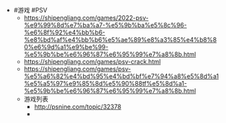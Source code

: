 - #游戏 #PSV
	- https://shipengliang.com/games/2022-psv-%e9%99%8d%e7%ba%a7-%e5%9b%ba%e5%8c%96-%e6%8f%92%e4%bb%b6-%e8%bd%af%e4%bb%b6%e5%ae%89%e8%a3%85%e4%b8%80%e6%9d%a1%e9%be%99-%e5%9b%be%e6%96%87%e6%95%99%e7%a8%8b.html
	- https://shipengliang.com/games/psv-crack.html
	- https://shipengliang.com/games/psv-%e5%a6%82%e4%bd%95%e4%bd%bf%e7%94%a8%e5%8d%a1%e5%a5%97%e9%85%8d%e5%90%88tf%e5%8d%a1-%e5%9b%be%e6%96%87%e6%95%99%e7%a8%8b.html
	- 游戏列表
		- http://psnine.com/topic/32378
		-